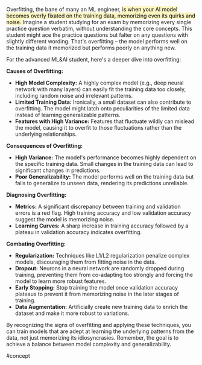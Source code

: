 Overfitting, the bane of many an ML engineer, <mark style="background: #FFF3A3A6;">is when your AI model becomes overly fixated on the training data, memorizing even its quirks and noise. </mark>Imagine a student studying for an exam by memorizing every single practice question verbatim, without understanding the core concepts. This student might ace the practice questions but falter on any questions with slightly different wording. That's overfitting – the model performs well on the training data it memorized but performs poorly on anything new.

For the advanced ML&AI student, here's a deeper dive into overfitting:

**Causes of Overfitting:**

- **High Model Complexity:** A highly complex model (e.g., deep neural network with many layers) can easily fit the training data too closely, including random noise and irrelevant patterns.
- **Limited Training Data:** Ironically, a small dataset can also contribute to overfitting. The model might latch onto peculiarities of the limited data instead of learning generalizable patterns.
- **Features with High Variance:** Features that fluctuate wildly can mislead the model, causing it to overfit to those fluctuations rather than the underlying relationships.

**Consequences of Overfitting:**

- **High Variance:** The model's performance becomes highly dependent on the specific training data. Small changes in the training data can lead to significant changes in predictions.
- **Poor Generalizability:** The model performs well on the training data but fails to generalize to unseen data, rendering its predictions unreliable.

**Diagnosing Overfitting:**

- **Metrics:** A significant discrepancy between training and validation errors is a red flag. High training accuracy and low validation accuracy suggest the model is memorizing noise.
- **Learning Curves:** A sharp increase in training accuracy followed by a plateau in validation accuracy indicates overfitting.

**Combating Overfitting:**

- **Regularization:** Techniques like L1/L2 regularization penalize complex models, discouraging them from fitting noise in the data.
- **Dropout:** Neurons in a neural network are randomly dropped during training, preventing them from co-adapting too strongly and forcing the model to learn more robust features.
- **Early Stopping:** Stop training the model once validation accuracy plateaus to prevent it from memorizing noise in the later stages of training.
- **Data Augmentation:** Artificially create new training data to enrich the dataset and make it more robust to variations.

By recognizing the signs of overfitting and applying these techniques, you can train models that are adept at learning the underlying patterns from the data, not just memorizing its idiosyncrasies. Remember, the goal is to achieve a balance between model complexity and generalizability.

#concept 